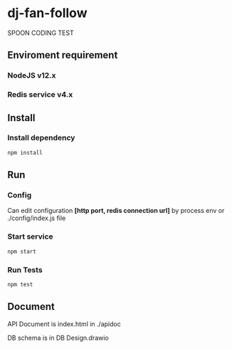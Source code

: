# dj-fan-follow
SPOON CODING TEST


## Enviroment requirement

### NodeJS v12.x
### Redis service v4.x


## Install

### Install dependency 

```sh
npm install
```

## Run

### Config
Can edit configuration **[http port, redis connection url]** by process env or ./config/index.js file

### Start service

```sh
npm start
```

### Run Tests

```sh
npm test
```

## Document

API Document is index.html in ./apidoc

DB schema is in DB Design.drawio